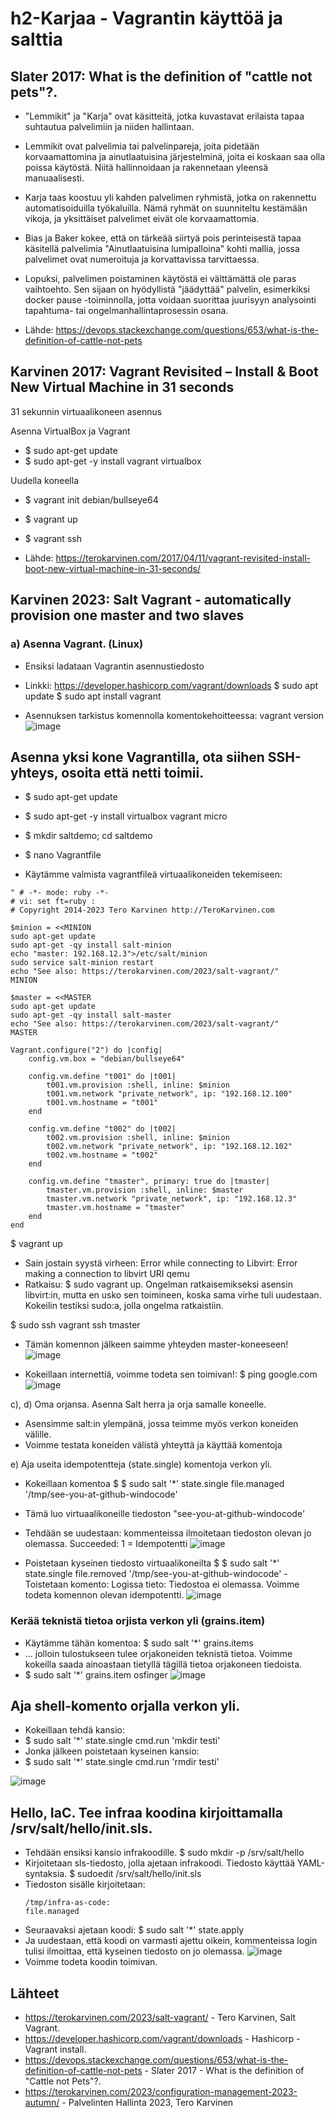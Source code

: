 # h2-Karjaa - Vagrantin käyttöä ja salttia
## Slater 2017: What is the definition of "cattle not pets"?.

- "Lemmikit" ja "Karja" ovat käsitteitä, jotka kuvastavat erilaista tapaa suhtautua palvelimiin ja niiden hallintaan.

- Lemmikit ovat palvelimia tai palvelinpareja, joita pidetään korvaamattomina ja ainutlaatuisina järjestelminä, joita ei koskaan saa olla poissa käytöstä. Niitä hallinnoidaan ja rakennetaan yleensä manuaalisesti.

- Karja taas koostuu yli kahden palvelimen ryhmistä, jotka on rakennettu automatisoiduilla työkaluilla. Nämä ryhmät on suunniteltu kestämään vikoja, ja yksittäiset palvelimet eivät ole korvaamattomia.

- Bias ja Baker kokee, että on tärkeää siirtyä pois perinteisestä tapaa käsitellä palvelimia "Ainutlaatuisina lumipalloina" kohti mallia, jossa palvelimet ovat numeroituja ja korvattavissa tarvittaessa.

- Lopuksi, palvelimen poistaminen käytöstä ei välttämättä ole paras vaihtoehto. Sen sijaan on hyödyllistä "jäädyttää" palvelin, esimerkiksi docker pause -toiminnolla, jotta voidaan suorittaa juurisyyn analysointi tapahtuma- tai ongelmanhallintaprosessin osana.

- Lähde: https://devops.stackexchange.com/questions/653/what-is-the-definition-of-cattle-not-pets


## Karvinen 2017: Vagrant Revisited – Install & Boot New Virtual Machine in 31 seconds

31 sekunnin virtuaalikoneen asennus

Asenna VirtualBox ja Vagrant
- $ sudo apt-get update
- $ sudo apt-get -y install vagrant virtualbox

Uudella koneella
- $ vagrant init debian/bullseye64
- $ vagrant up
- $ vagrant ssh

- Lähde: https://terokarvinen.com/2017/04/11/vagrant-revisited-install-boot-new-virtual-machine-in-31-seconds/ 

## Karvinen 2023: Salt Vagrant - automatically provision one master and two slaves
### a) Asenna Vagrant. (Linux)
- Ensiksi ladataan Vagrantin asennustiedosto

- Linkki: https://developer.hashicorp.com/vagrant/downloads
$ sudo apt update
$ sudo apt install vagrant


- Asennuksen tarkistus komennolla komentokehoitteessa: vagrant version
![image](https://github.com/WindoCode/PalvelintenHallinta/assets/110290723/024c7f46-fe01-4711-ac2b-8ed443f4eb3a)


## Asenna yksi kone Vagrantilla, ota siihen SSH-yhteys, osoita että netti toimii.

- $ sudo apt-get update
- $ sudo apt-get -y install virtualbox vagrant micro

- $ mkdir saltdemo; cd saltdemo
- $ nano Vagrantfile

- Käytämme valmista vagrantfileä virtuaalikoneiden tekemiseen:
```
" # -*- mode: ruby -*-
# vi: set ft=ruby :
# Copyright 2014-2023 Tero Karvinen http://TeroKarvinen.com

$minion = <<MINION
sudo apt-get update
sudo apt-get -qy install salt-minion
echo "master: 192.168.12.3">/etc/salt/minion
sudo service salt-minion restart
echo "See also: https://terokarvinen.com/2023/salt-vagrant/"
MINION

$master = <<MASTER
sudo apt-get update
sudo apt-get -qy install salt-master
echo "See also: https://terokarvinen.com/2023/salt-vagrant/"
MASTER

Vagrant.configure("2") do |config|
	config.vm.box = "debian/bullseye64"

	config.vm.define "t001" do |t001|
		t001.vm.provision :shell, inline: $minion
		t001.vm.network "private_network", ip: "192.168.12.100"
		t001.vm.hostname = "t001"
	end

	config.vm.define "t002" do |t002|
		t002.vm.provision :shell, inline: $minion
		t002.vm.network "private_network", ip: "192.168.12.102"
		t002.vm.hostname = "t002"
	end

	config.vm.define "tmaster", primary: true do |tmaster|
		tmaster.vm.provision :shell, inline: $master
		tmaster.vm.network "private_network", ip: "192.168.12.3"
		tmaster.vm.hostname = "tmaster"
	end
end
```

$ vagrant up

- Sain jostain syystä virheen: Error while connecting to Libvirt: Error making a connection to libvirt URI qemu
- Ratkaisu: $ sudo vagrant up. Ongelman ratkaisemikseksi asensin libvirt:in, mutta en usko sen toimineen, koska sama virhe tuli uudestaan. Kokeilin testiksi sudo:a, jolla ongelma ratkaistiin.

$ sudo ssh vagrant ssh tmaster

- Tämän komennon jälkeen saimme yhteyden master-koneeseen!
![image](https://github.com/WindoCode/PalvelintenHallinta/assets/110290723/a978bed6-8f45-4514-bfaf-c696e49ae994)

- Kokeillaan internettiä, voimme todeta sen toimivan!:
$ ping google.com
![image](https://github.com/WindoCode/PalvelintenHallinta/assets/110290723/b4d6232b-9b81-43da-9cae-547bd121206e)



c), d) Oma orjansa. Asenna Salt herra ja orja samalle koneelle.

- Asensimme salt:in ylempänä, jossa teimme myös verkon koneiden välille.
- Voimme testata koneiden välistä yhteyttä ja käyttää komentoja

e) Aja useita idempotentteja (state.single) komentoja verkon yli.
- Kokeillaan komentoa $ $ sudo salt '*' state.single file.managed '/tmp/see-you-at-github-windocode'
- Tämä luo virtuaalikoneille tiedoston "see-you-at-github-windocode'
- Tehdään se uudestaan: kommenteissa ilmoitetaan tiedoston olevan jo olemassa. Succeeded: 1 = Idempotentti
![image](https://github.com/WindoCode/PalvelintenHallinta/assets/110290723/02da2fe6-2681-4044-8c4e-0ea3c7a4df3f)

- Poistetaan kyseinen tiedosto virtuaalikoneilta $ $ sudo salt '*' state.single file.removed '/tmp/see-you-at-github-windocode'
-Toistetaan komento: Logissa tieto: Tiedostoa ei olemassa. Voimme todeta komennon olevan idempotentti.
![image](https://github.com/WindoCode/PalvelintenHallinta/assets/110290723/0147ee87-a8dd-4403-94a8-4e807a2d2417)


### Kerää teknistä tietoa orjista verkon yli (grains.item)

- Käytämme tähän komentoa:
  $ sudo salt '*' grains.items
- ... jolloin tulostukseen tulee orjakoneiden teknistä tietoa. Voimme kokeilla saada ainoastaan tietyllä tägillä tietoa orjakoneen tiedoista.
- $ sudo salt '*' grains.item osfinger
  ![image](https://github.com/WindoCode/PalvelintenHallinta/assets/110290723/ff7fd912-6efb-45bd-8d1e-84cf5c892003)


## Aja shell-komento orjalla verkon yli.

- Kokeillaan tehdä kansio:
- $ sudo salt '*' state.single cmd.run 'mkdir testi'
- Jonka jälkeen poistetaan kyseinen kansio:
- $ sudo salt '*' state.single cmd.run 'rmdir testi'

![image](![image](https://github.com/WindoCode/PalvelintenHallinta/assets/110290723/d7540c27-a2ce-4ee8-a5ff-c46c925ebefa)
)



## Hello, IaC. Tee infraa koodina kirjoittamalla /srv/salt/hello/init.sls.
- Tehdään ensiksi kansio infrakoodille.
$ sudo mkdir -p /srv/salt/hello
- Kirjoitetaan sls-tiedosto, jolla ajetaan infrakoodi. Tiedosto käyttää YAML-syntaksia.
$ sudoedit /srv/salt/hello/init.sls
- Tiedoston sisälle kirjoitetaan:
  ```
  /tmp/infra-as-code:
  file.managed
  ```
- Seuraavaksi ajetaan koodi:
$ sudo salt '*' state.apply
- Ja uudestaan, että koodi on varmasti ajettu oikein, kommenteissa login tulisi ilmoittaa, että kyseinen tiedosto on jo olemassa.
  ![image](https://github.com/WindoCode/PalvelintenHallinta/assets/110290723/59811e3e-2a4f-4c85-b539-c09ddc1b16ee)
- Voimme todeta koodin toimivan.


## Lähteet
- https://terokarvinen.com/2023/salt-vagrant/ - Tero Karvinen, Salt Vagrant.
- https://developer.hashicorp.com/vagrant/downloads - Hashicorp - Vagrant install.
- https://devops.stackexchange.com/questions/653/what-is-the-definition-of-cattle-not-pets - Slater 2017 - What is the definition of "Cattle not Pets"?.
- https://terokarvinen.com/2023/configuration-management-2023-autumn/ - Palvelinten Hallinta 2023, Tero Karvinen
